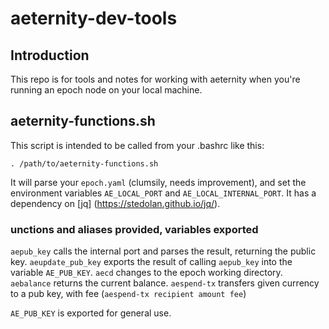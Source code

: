 # aeternity-dev-tools

## Introduction

This repo is for tools and notes for working with aeternity when you're running an epoch node on your local machine.

## aeternity-functions.sh

This script is intended to be called from your .bashrc like this:

`. /path/to/aeternity-functions.sh`

It will parse your `epoch.yaml` (clumsily, needs improvement), and set the environment variables `AE_LOCAL_PORT` and `AE_LOCAL_INTERNAL_PORT`. It has a dependency on [jq] (https://stedolan.github.io/jq/).

### unctions and aliases provided, variables exported

`aepub_key` calls the internal port and parses the result, returning the public key.
`aeupdate_pub_key` exports the result of calling `aepub_key` into the variable `AE_PUB_KEY`.
`aecd` changes to the epoch working directory.
`aebalance` returns the current balance.
`aespend-tx` transfers given currency to a pub key, with fee (`aespend-tx recipient amount fee`)

`AE_PUB_KEY` is exported for general use.


